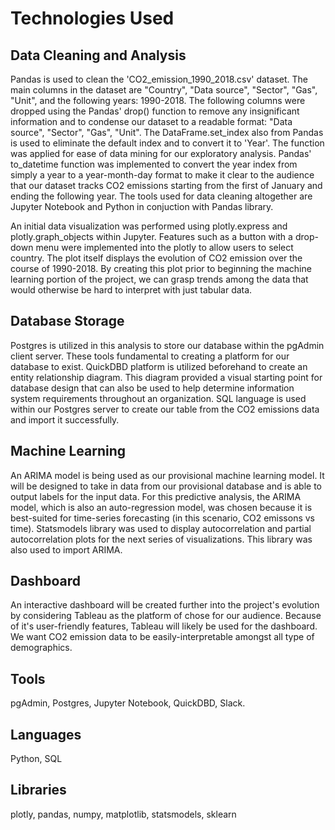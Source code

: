 # Technologies Used

## Data Cleaning and Analysis

Pandas is used to clean the 'CO2_emission_1990_2018.csv' dataset. The main columns in the dataset are "Country", "Data source", "Sector", "Gas", "Unit", and the following years: 1990-2018. The following columns were dropped using the Pandas' drop() function to remove any insignificant information and to condense our dataset to a readable format: "Data source", "Sector", "Gas", "Unit". The DataFrame.set_index also from Pandas is used to eliminate the default index and to convert it to 'Year'. The function was applied for ease of data mining for our exploratory analysis. Pandas' to_datetime function was implemented to convert the year index from simply a year to a year-month-day format to make it clear to the audience that our dataset tracks CO2 emissions starting from the first of January and ending the following year. The tools used for data cleaning altogether are Jupyter Notebook and Python in conjuction with Pandas library. 

An initial data visualization was performed using plotly.express and plotly.graph_objects within Jupyter. Features such as a button with a drop-down menu were implemented into the plotly to allow users to select country. The plot itself displays the evolution of CO2 emission over the course of 1990-2018. By creating this plot prior to beginning the machine learning portion of the project, we can grasp trends among the data that would otherwise be hard to interpret with just tabular data.

## Database Storage

Postgres is utilized in this analysis to store our database within the pgAdmin client server. These tools fundamental to creating a platform for our database to exist. QuickDBD platform is utilized beforehand to create an entity relationship diagram. This diagram provided a visual starting point for database design that can also be used to help determine information system requirements throughout an organization. SQL language is used within our Postgres server to create our table from the CO2 emissions data and import it successfully. 

## Machine Learning

An ARIMA model is being used as our provisional machine learning model. It will be designed to take in data from our provisional database and is able to output labels for the input data. For this predictive analysis, the ARIMA model, which is also an auto-regression model, was chosen because it is best-suited for time-series forecasting (in this scenario, CO2 emissons vs time). Statsmodels library was used to display autocorrelation and partial autocorrelation plots for the next series of visualizations. This library was also used to import ARIMA. 

## Dashboard

An interactive dashboard will be created further into the project's evolution by considering Tableau as the platform of chose for our audience. Because of it's user-friendly features, Tableau will likely be used for the dashboard. We want CO2 emission data to be easily-interpretable amongst all type of demographics. 

## Tools

pgAdmin, Postgres, Jupyter Notebook, QuickDBD, Slack.

## Languages

Python, SQL

## Libraries

plotly, pandas, numpy, matplotlib, statsmodels, sklearn


